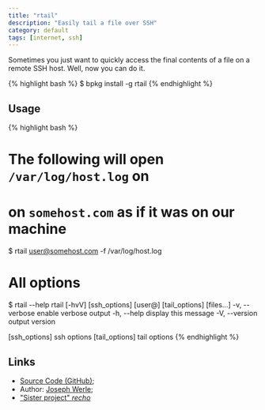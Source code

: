 ```yaml
---
title: "rtail"
description: "Easily tail a file over SSH"
category: default
tags: [internet, ssh]
---
```



Sometimes you just want to quickly access the final contents of a file on a remote SSH host.
Well, now you can do it.

{% highlight bash %}
$ bpkg install -g rtail
{% endhighlight %}

## Usage

{% highlight bash %}
# The following will open `/var/log/host.log` on
# on `somehost.com` as if it was on our machine
$ rtail user@somehost.com -f /var/log/host.log

# All options
$ rtail --help
rtail [-hvV] [ssh_options] [user@] [tail_options] [files...]
-v, --verbose   enable verbose output
-h, --help      display this message
-V, --version   output version

[ssh_options]   ssh options
[tail_options]  tail options
{% endhighlight %}

## Links

* [Source Code (GitHub)](https://github.com/bpkg/rtail);
* Author: [Joseph Werle](https://github.com/jwerle);
* ["Sister project" *recho*](http://bpkg.sh/pkg/recho)

